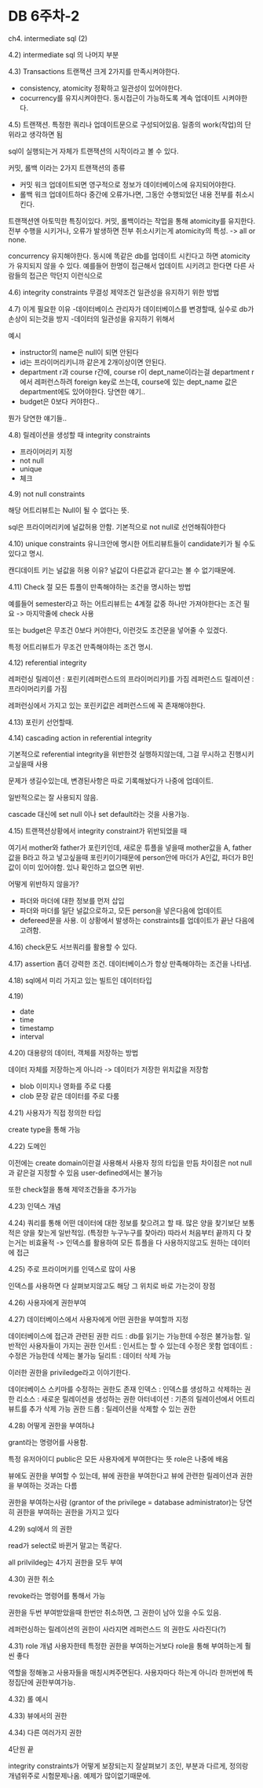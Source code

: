 # DB 6주차-2

ch4. intermediate sql (2)

4.2)
intermediate sql 의 나머지 부분

4.3)
Transactions
트랜잭션
크게 2가지를 만족시켜야한다.
- consistency, atomicity 정확하고 일관성이 있어야한다.
- cocurrency를 유지시켜야한다. 동시접근이 가능하도록 계속 업데이트 시켜야한다.

4.5)
트랜잭션.
특정한 쿼리나 업데이트문으로 구성되어있음.
일종의 work(작업)의 단위라고 생각하면 됨

sql이 실행되는거 자체가 트랜잭션의 시작이라고 볼 수 있다.

커밋, 롤백 이라는 2가지 트랜잭션의 종류

- 커밋 워크 업데이트되면 영구적으로 정보가 데이터베이스에 유지되어야한다.
- 롤백 워크 업데이트하다 중간에 오류가나면, 그동안 수행되었던 내용 전부를 취소시킨다.

트랜잭션엔 아토믹한 특징이있다.
커밋, 롤백이라는 작업을 통해 atomicity를 유지한다.
전부 수행을 시키거나, 오류가 발생하면 전부 취소시키는게 atomicity의 특성. -> all or none.

concurrency 유지해야한다.
동시에 똑같은 db를 업데이트 시킨다고 하면 atomicity가 유지되지 않을 수 있다.
예를들어 한명이 접근해서 업데이트 시키려고 한다면 다른 사람들의 접근은 막던지 이런식으로

4.6)
integrity constraints
무결성 제약조건
일관성을 유지하기 위한 방법

4.7)
이게 필요한 이유
-데이터베이스 관리자가 데이터베이스를 변경할때, 실수로 db가 손상이 되는것을 방지
-데이터의 일관성을 유지하기 위해서

예시
- instructor의 name은 null이 되면 안된다
- id는 프라이머리키니까 같은게 2개이상이면 안된다.
- department r과 course r간에, course r이 dept_name이라는걸 department r에서 레퍼런스하려 foreign key로 쓰는데, course에 있는 dept_name 값은 department에도 있어야한다. 당연한 얘기..
- budget은 0보다 커야한다..

뭔가 당연한 얘기들..

4.8)
릴레이션을 생성할 때 integrity constraints

- 프라이머리키 지정
- not null
- unique
- 체크

4.9)
not null constraints

해당 어트리뷰트는 Null이 될 수 없다는 뜻.

sql은 프라이머리키에 널값허용 안함. 기본적으로 not null로 선언해줘야한다

4.10)
unique constraints
유니크안에 명시한 어트리뷰트들이 candidate키가 될 수도 있다고 명시.

캔디데이트 키는 널값을 허용
이유?
널값이 다른값과 같다고는 볼 수 없기때문에.

4.11)
Check 절
모든 튜플이 만족해야하는 조건을 명시하는 방법

예를들어
semester라고 하는 어트리뷰트는 4계절 값중 하나만 가져야한다는 조건 필요
-> 마지막줄에 check 사용

또는 budget은 무조건 0보다 커야한다, 이런것도 조건문을 넣어줄 수 있겠다.

특정 어트리뷰트가 무조건 만족해야하는 조건 명시.

4.12)
referential integrity

레퍼런싱 릴레이션 : 포린키(레퍼런스드의 프라이머리키)를 가짐 레퍼런스드 릴레이션 : 프라이머리키를 가짐

레퍼런싱에서 가지고 있는 포린키값은 레퍼런스드에 꼭 존재해야한다.

4.13)
포린키 선언할때.

4.14)
cascading action in referential integrity

기본적으로 referential integrity을 위반한것 실행하지않는데, 그걸 무시하고 진행시키고싶을때 사용

문제가 생길수있는데, 변경된사항은 따로 기록해놨다가 나중에 업데이트.

일반적으로는 잘 사용되지 않음.

cascade 대신에
set null 이나 set default라는 것을 사용가능.

4.15)
트랜잭션상황에서 integrity constraint가 위반되었을 때

여기서 mother와 father가 포린키인데,
새로운 튜플을 넣을때 mother값을 A, father값을 B라고 하고 넣고싶을때
포린키이기때문에 person안에 마더가 A인값, 파더가 B인값이 이미 있어야함. 있나 확인하고 없으면 위반.

어떻게 위반하지 않을가?
- 파더와 마더에 대한 정보를 먼저 삽입
- 파더와 마더를 일단 널값으로하고, 모든 person을 넣은다음에 업데이트
- defereed문을 사용. 이 상황에서 발생하는 constraints를 업데이트가 끝난 다음에 고려함.

4.16)
check문도 서브쿼리를 활용할 수 있다.

4.17)
assertion
좀더 강력한 조건.
데이터베이스가 항상 만족해야하는 조건을 나타냄.

4.18)
sql에서 미리 가지고 있는 빌트인 데이터타입

4.19)
- date
- time
- timestamp
- interval

4.20)
대용량의 데이터, 객체를 저장하는 방법

데이터 자체를 저장하는게 아니라 -> 데이터가 저장한 위치값을 저장함

- blob 이미지나 영화를 주로 다룸
- clob 문장 같은 데이터를 주로 다룸

4.21)
사용자가 직접 정의한 타입

create type을 통해 가능

4.22)
도메인

이전에는 create domain이란걸 사용해서 사용자 정의 타입을 만듬
차이점은 not null과 같은걸 지정할 수 있음
user-defined에서는 불가능

또한 check절을 통해 제약조건들을 추가가능

4.23)
인덱스 개념

4.24)
쿼리를 통해 어떤 데이터에 대한 정보를 찾으려고 할 때.
많은 양을 찾기보단 보통 적은 양을 찾는게 일반적임. (특정한 누구누구를 찾아라)
따라서 처음부터 끝까지 다 찾는거는 비효율적
-> 인덱스를 활용하여 모든 튜플을 다 사용하지않고도 원하는 데이터에 접근

4.25)
주로 프라이머키를 인덱스로 많이 사용

인덱스를 사용하면 다 살펴보지않고도 해당 그 위치로 바로 가는것이 장점

4.26)
사용자에게 권한부여

4.27)
데이터베이스에서 사용자에게 어떤 권한을 부여할까 지정

데이터베이스에 접근과 관련된 권한
리드 : db를 읽기는 가능한데 수정은 불가능함. 일반적인 사용자들이 가지는 권한
인서트 : 인서트는 할 수 있는데 수정은 못함
업데이트 : 수정은 가능한데 삭제는 불가능
딜리트 : 데이터 삭제 가능 

이러한 권한을 priviledge라고 이야기한다.

데이터베이스 스키마를 수정하는 권한도 존재
인덱스 : 인덱스를 생성하고 삭제하는 권한
리소스 : 새로운 릴레이션을 생성하는 권한
아터네이션 : 기존의 릴레이션에서 어트리뷰트를 추가 삭제 가능 권한
드롭 : 릴레이션을 삭제할 수 있는 권한

4.28)
어떻게 권한을 부여하냐

grant라는 명령어를 사용함.

특정 유저아이디
public은 모든 사용자에게 부여한다는 뜻
role은 나중에 배움

뷰에도 권한을 부여할 수 있는데, 뷰에 권한을 부여한다고 뷰에 관련한 릴레이션과 권한을 부여하는 것과는 다름

권한을 부여하는사람 (grantor of the privilege = database administrator)는 당연히 권한을 부여하는 권한을 가지고 있다

4.29)
sql에서 의 권한

read가 select로 바뀐거 말고는 똑같다.

all prilvildeg는 4가지 권한을 모두 부여

4.30)
권한 취소

revoke라는 명령어를 통해서 가능

권한을 두번 부여받았을때 한번만 취소하면, 그 권한이 남아 있을 수도 있음.

레퍼런싱하는 릴레이션의 권한이 사라지면 레퍼런스드 의 권한도 사라진다(?)

4.31)
role 개념
사용자한테 특정한 권한을 부여하는거보다 role을 통해 부여하는게 훨씬 좋다

역할을 정해놓고 사용자들을 매칭시켜주면된다.
사용자마다 하는게 아니라 한꺼번에 특정집단에 권한부여가능.

4.32)
롤 예시

4.33)
뷰에서의 권한

4.34)
다른 여러가지 권한

4단원 끝

integrity constraints가 어떻게 보장되는지 잘살펴보기
조인, 부분과 다르게,
정의랑 개념위주로 시험문제나옴. 예제가 많이없기때문에. 

